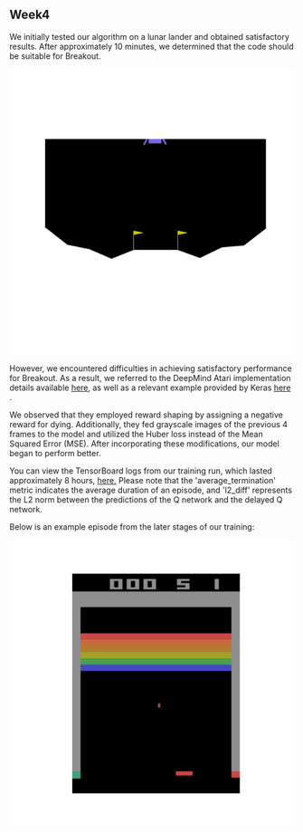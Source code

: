 ## Week4

We initially tested our algorithm on a lunar lander and obtained satisfactory results. After approximately 10 minutes, we determined that the code should be suitable for Breakout.

![ll_anim](lunar_lander.gif)

However, we encountered difficulties in achieving satisfactory performance for Breakout. As a result, we referred to the DeepMind Atari implementation details available [here](https://github.com/openai/baselines/blob/master/baselines/common/atari_wrappers.py), as well as a relevant example provided by Keras [here](https://keras.io/examples/rl/deep_q_network_breakout/) .

We observed that they employed reward shaping by assigning a negative reward for dying. Additionally, they fed grayscale images of the previous 4 frames to the model and utilized the Huber loss instead of the Mean Squared Error (MSE). After incorporating these modifications, our model began to perform better.

You can view the TensorBoard logs from our training run, which lasted approximately 8 hours, [here.](https://tensorboard.dev/experiment/NANVlF2nT8mLxiAQJ22Mrw/#scalars) Please note that the 'average_termination' metric indicates the average duration of an episode, and 'l2_diff' represents the L2 norm between the predictions of the Q network and the delayed Q network.

Below is an example episode from the later stages of our training:

![breakout_anim](breakout.gif)